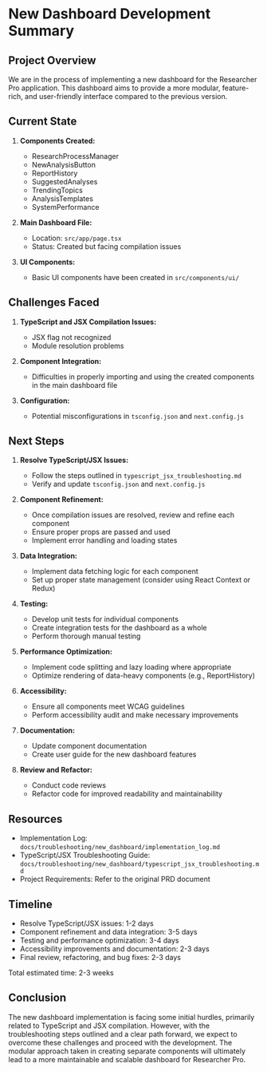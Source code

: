 # New Dashboard Development Summary

## Project Overview

We are in the process of implementing a new dashboard for the Researcher Pro application. This dashboard aims to provide a more modular, feature-rich, and user-friendly interface compared to the previous version.

## Current State

1. **Components Created:**
   - ResearchProcessManager
   - NewAnalysisButton
   - ReportHistory
   - SuggestedAnalyses
   - TrendingTopics
   - AnalysisTemplates
   - SystemPerformance

2. **Main Dashboard File:**
   - Location: `src/app/page.tsx`
   - Status: Created but facing compilation issues

3. **UI Components:**
   - Basic UI components have been created in `src/components/ui/`

## Challenges Faced

1. **TypeScript and JSX Compilation Issues:**
   - JSX flag not recognized
   - Module resolution problems

2. **Component Integration:**
   - Difficulties in properly importing and using the created components in the main dashboard file

3. **Configuration:**
   - Potential misconfigurations in `tsconfig.json` and `next.config.js`

## Next Steps

1. **Resolve TypeScript/JSX Issues:**
   - Follow the steps outlined in `typescript_jsx_troubleshooting.md`
   - Verify and update `tsconfig.json` and `next.config.js`

2. **Component Refinement:**
   - Once compilation issues are resolved, review and refine each component
   - Ensure proper props are passed and used
   - Implement error handling and loading states

3. **Data Integration:**
   - Implement data fetching logic for each component
   - Set up proper state management (consider using React Context or Redux)

4. **Testing:**
   - Develop unit tests for individual components
   - Create integration tests for the dashboard as a whole
   - Perform thorough manual testing

5. **Performance Optimization:**
   - Implement code splitting and lazy loading where appropriate
   - Optimize rendering of data-heavy components (e.g., ReportHistory)

6. **Accessibility:**
   - Ensure all components meet WCAG guidelines
   - Perform accessibility audit and make necessary improvements

7. **Documentation:**
   - Update component documentation
   - Create user guide for the new dashboard features

8. **Review and Refactor:**
   - Conduct code reviews
   - Refactor code for improved readability and maintainability

## Resources

- Implementation Log: `docs/troubleshooting/new_dashboard/implementation_log.md`
- TypeScript/JSX Troubleshooting Guide: `docs/troubleshooting/new_dashboard/typescript_jsx_troubleshooting.md`
- Project Requirements: Refer to the original PRD document

## Timeline

- Resolve TypeScript/JSX issues: 1-2 days
- Component refinement and data integration: 3-5 days
- Testing and performance optimization: 3-4 days
- Accessibility improvements and documentation: 2-3 days
- Final review, refactoring, and bug fixes: 2-3 days

Total estimated time: 2-3 weeks

## Conclusion

The new dashboard implementation is facing some initial hurdles, primarily related to TypeScript and JSX compilation. However, with the troubleshooting steps outlined and a clear path forward, we expect to overcome these challenges and proceed with the development. The modular approach taken in creating separate components will ultimately lead to a more maintainable and scalable dashboard for Researcher Pro.
